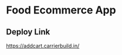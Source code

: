 # Food Ecommerce App

<h2>Deploy Link</h2>
<a href="https://addcart.carrierbuild.in/">https://addcart.carrierbuild.in/</a>


